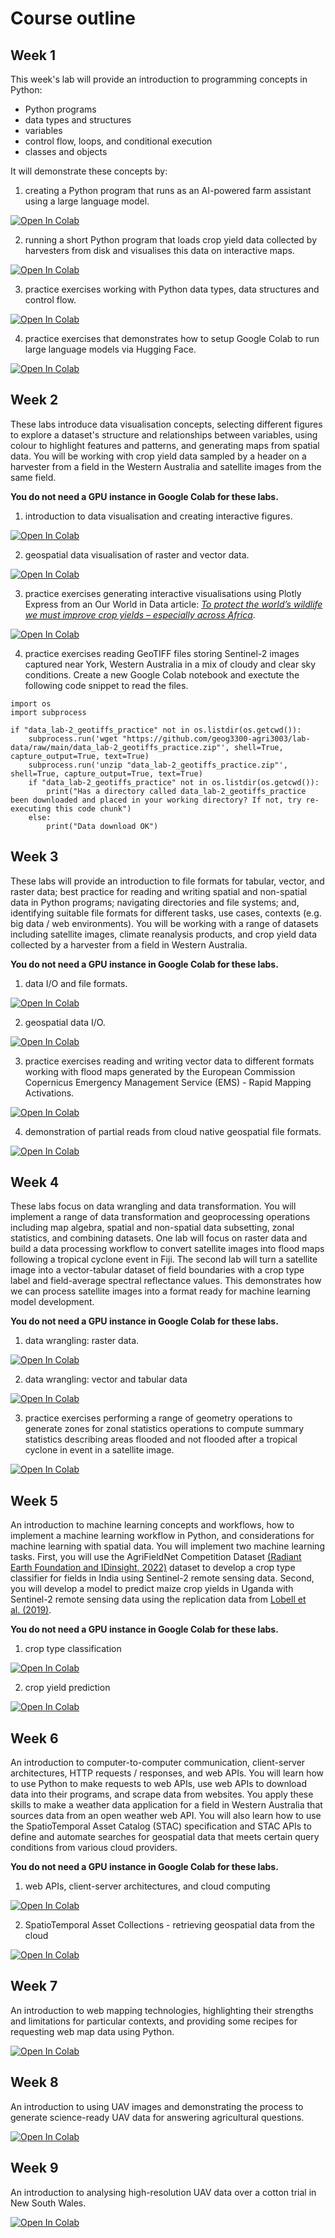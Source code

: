 # Course outline

## Week 1

This week's lab will provide an introduction to programming concepts in Python:

* Python programs
* data types and structures
* variables
* control flow, loops, and conditional execution
* classes and objects

It will demonstrate these concepts by:

1) creating a Python program that runs as an AI-powered farm assistant using a large language model.

<a href="https://colab.research.google.com/github/geog3300-agri3003/coursebook/blob/main/docs/notebooks/week-1_1.ipynb" target="_blank">
  <img src="https://colab.research.google.com/assets/colab-badge.svg" alt="Open In Colab"/>
</a>

2) running a short Python program that loads crop yield data collected by harvesters from disk and visualises this data on interactive maps.

<a href="https://colab.research.google.com/github/geog3300-agri3003/coursebook/blob/main/docs/notebooks/week-1_2.ipynb" target="_blank">
  <img src="https://colab.research.google.com/assets/colab-badge.svg" alt="Open In Colab"/>
</a>

3) practice exercises working with Python data types, data structures and control flow.

<a href="https://colab.research.google.com/github/geog3300-agri3003/coursebook/blob/main/docs/notebooks/week-1_practice.ipynb" target="_blank">
  <img src="https://colab.research.google.com/assets/colab-badge.svg" alt="Open In Colab"/>
</a>

4) practice exercises that demonstrates how to setup Google Colab to run large language models via Hugging Face.

<a href="https://colab.research.google.com/github/geog3300-agri3003/coursebook/blob/main/docs/notebooks/week-1_0_llms.ipynb" target="_blank">
  <img src="https://colab.research.google.com/assets/colab-badge.svg" alt="Open In Colab"/>
</a>

## Week 2

These labs introduce data visualisation concepts, selecting different figures to explore a dataset's structure and relationships between variables, using colour to highlight features and patterns, and generating maps from spatial data. You will be working with crop yield data sampled by a header on a harvester from a field in the Western Australia and satellite images from the same field. 

**You do not need a GPU instance in Google Colab for these labs.**

1) introduction to data visualisation and creating interactive figures.

<a href="https://colab.research.google.com/github/geog3300-agri3003/coursebook/blob/main/docs/notebooks/week-2_1.ipynb" target="_blank">
  <img src="https://colab.research.google.com/assets/colab-badge.svg" alt="Open In Colab"/>
</a>

2) geospatial data visualisation of raster and vector data.

<a href="https://colab.research.google.com/github/geog3300-agri3003/coursebook/blob/main/docs/notebooks/week-2_2.ipynb" target="_blank">
  <img src="https://colab.research.google.com/assets/colab-badge.svg" alt="Open In Colab"/>
</a>

3) practice exercises generating interactive visualisations using Plotly Express from an Our World in Data article: <a href="https://ourworldindata.org/yields-habitat-loss" target="_blank">*To protect the world’s wildlife we must improve crop yields – especially across Africa*</a>. 

<a href="https://colab.research.google.com/github/geog3300-agri3003/coursebook/blob/main/docs/notebooks/week-2_practice.ipynb" target="_blank">
  <img src="https://colab.research.google.com/assets/colab-badge.svg" alt="Open In Colab"/>
</a>

4) practice exercises reading GeoTIFF files storing Sentinel-2 images captured near York, Western Australia in a mix of cloudy and clear sky conditions. Create a new Google Colab notebook and exectute the following code snippet to read the files. 

```{python}
import os
import subprocess

if "data_lab-2_geotiffs_practice" not in os.listdir(os.getcwd()):
    subprocess.run('wget "https://github.com/geog3300-agri3003/lab-data/raw/main/data_lab-2_geotiffs_practice.zip"', shell=True, capture_output=True, text=True)
    subprocess.run('unzip "data_lab-2_geotiffs_practice.zip"', shell=True, capture_output=True, text=True)
    if "data_lab-2_geotiffs_practice" not in os.listdir(os.getcwd()):
        print("Has a directory called data_lab-2_geotiffs_practice been downloaded and placed in your working directory? If not, try re-executing this code chunk")
    else:
        print("Data download OK")
```

## Week 3 

These labs will provide an introduction to file formats for tabular, vector, and raster data; best practice for reading and writing spatial and non-spatial data in Python programs; navigating directories and file systems; and, identifying suitable file formats for different tasks, use cases, contexts (e.g. big data / web environments). You will be working with a range of datasets including satellite images, climate reanalysis products, and crop yield data collected by a harvester from a field in Western Australia.

**You do not need a GPU instance in Google Colab for these labs.**

1) data I/O and file formats.

<a href="https://colab.research.google.com/github/geog3300-agri3003/coursebook/blob/main/docs/notebooks/week-3_1.ipynb" target="_blank">
  <img src="https://colab.research.google.com/assets/colab-badge.svg" alt="Open In Colab"/>
</a>

2) geospatial data I/O.

<a href="https://colab.research.google.com/github/geog3300-agri3003/coursebook/blob/main/docs/notebooks/week-3_2.ipynb" target="_blank">
  <img src="https://colab.research.google.com/assets/colab-badge.svg" alt="Open In Colab"/>
</a>

3) practice exercises reading and writing vector data to different formats working with flood maps generated by the European Commission Copernicus Emergency Management Service (EMS) - Rapid Mapping Activations.

<a href="https://colab.research.google.com/github/geog3300-agri3003/coursebook/blob/main/docs/notebooks/week-3_practice.ipynb" target="_blank">
  <img src="https://colab.research.google.com/assets/colab-badge.svg" alt="Open In Colab"/>
</a>

4) demonstration of partial reads from cloud native geospatial file formats.

<a href="https://colab.research.google.com/github/geog3300-agri3003/coursebook/blob/main/docs/notebooks/week-3_cloud_native_geospatial.ipynb" target="_blank">
  <img src="https://colab.research.google.com/assets/colab-badge.svg" alt="Open In Colab"/>
</a>


## Week 4

These labs focus on data wrangling and data transformation. You will implement a range of data transformation and geoprocessing operations including map algebra, spatial and non-spatial data subsetting, zonal statistics, and combining datasets. One lab will focus on raster data and build a data processing workflow to convert satellite images into flood maps following a tropical cyclone event in Fiji. The second lab will turn a satellite image into a vector-tabular dataset of field boundaries with a crop type label and field-average spectral reflectance values. This demonstrates how we can process satellite images into a format ready for machine learning model development. 

**You do not need a GPU instance in Google Colab for these labs.**

1) data wrangling: raster data.

<a href="https://colab.research.google.com/github/geog3300-agri3003/coursebook/blob/main/docs/notebooks/week-4_1.ipynb" target="_blank">
  <img src="https://colab.research.google.com/assets/colab-badge.svg" alt="Open In Colab"/>
</a>

2) data wrangling: vector and tabular data

<a href="https://colab.research.google.com/github/geog3300-agri3003/coursebook/blob/main/docs/notebooks/week-4_2.ipynb" target="_blank">
  <img src="https://colab.research.google.com/assets/colab-badge.svg" alt="Open In Colab"/>
</a>

3) practice exercises performing a range of geometry operations to generate zones for zonal statistics operations to compute summary statistics describing areas flooded and not flooded after a tropical cyclone in event in a satellite image. 

<a href="https://colab.research.google.com/github/geog3300-agri3003/coursebook/blob/main/docs/notebooks/week-4_practice.ipynb" target="_blank">
  <img src="https://colab.research.google.com/assets/colab-badge.svg" alt="Open In Colab"/>
</a>

## Week 5

An introduction to machine learning concepts and workflows, how to implement a machine learning workflow in Python, and considerations for machine learning with spatial data. You will implement two machine learning tasks. First, you will use the AgriFieldNet Competition Dataset&nbsp;<a target="_blank" href="https://mlhub.earth/data/ref_agrifieldnet_competition_v1" rel="noopener">(Radiant Earth Foundation and IDinsight, 2022)</a>&nbsp;dataset to develop a crop type classifier for fields in India using Sentinel-2 remote sensing data. Second, you will develop a model to predict maize crop yields in Uganda with Sentinel-2 remote sensing data using the replication data from&nbsp;<a target="_blank" href="https://web.stanford.edu/~mburke/papers/lobell_et_al_AJAE_2019.pdf" rel="noopener">Lobell et al.&nbsp;(2019)</a>.

**You do not need a GPU instance in Google Colab for these labs.**

1) crop type classification

<a href="https://colab.research.google.com/github/geog3300-agri3003/coursebook/blob/main/docs/notebooks/week-5_1.ipynb" target="_blank" rel="noopener"><img src="https://colab.research.google.com/assets/colab-badge.svg" alt="Open In Colab" /> </a>

2) crop yield prediction

<a href="https://colab.research.google.com/github/geog3300-agri3003/coursebook/blob/main/docs/notebooks/week-5_2.ipynb" target="_blank" rel="noopener"><img src="https://colab.research.google.com/assets/colab-badge.svg" alt="Open In Colab" /> </a>

## Week 6

An introduction to computer-to-computer communication, client-server architectures, HTTP requests / responses, and web APIs. You will learn how to use Python to make requests to web APIs, use web APIs to download data into their programs, and scrape data from websites. You apply these skills to make a weather data application for a field in Western Australia that sources data from an open weather web API. You will also learn how to use the SpatioTemporal Asset Catalog (STAC) specification and STAC APIs to define and automate searches for geospatial data that meets certain query conditions from various cloud providers.

**You do not need a GPU instance in Google Colab for these labs.**

1) web APIs, client-server architectures, and cloud computing

<a href="https://colab.research.google.com/github/geog3300-agri3003/coursebook/blob/main/docs/notebooks/week-6_1.ipynb" target="_blank" rel="noopener"> <img src="https://colab.research.google.com/assets/colab-badge.svg" alt="Open In Colab" /> </a>

2) SpatioTemporal Asset Collections - retrieving geospatial data from the cloud

<a href="https://colab.research.google.com/github/geog3300-agri3003/coursebook/blob/main/docs/notebooks/week-6_2.ipynb" target="_blank" rel="noopener"> <img src="https://colab.research.google.com/assets/colab-badge.svg" alt="Open In Colab" /> </a>

## Week 7

An introduction to web mapping technologies, highlighting their strengths and limitations for particular contexts, and providing some recipes for requesting web map data using Python.

<a href="https://colab.research.google.com/github/geog3300-agri3003/coursebook/blob/main/docs/notebooks/week-7_1.ipynb" target="_blank">
  <img src="https://colab.research.google.com/assets/colab-badge.svg" alt="Open In Colab"/>
</a>

## Week 8

An introduction to using UAV images and demonstrating the process to generate science-ready UAV data for answering agricultural questions.

<a href="https://colab.research.google.com/github/geog3300-agri3003/coursebook/blob/main/docs/notebooks/week-8_1.ipynb" target="_blank">
  <img src="https://colab.research.google.com/assets/colab-badge.svg" alt="Open In Colab"/>
</a>

## Week 9

An introduction to analysing high-resolution UAV data over a cotton trial in New South Wales.

<a href="https://colab.research.google.com/github/geog3300-agri3003/coursebook/blob/main/docs/notebooks/week-9.ipynb" target="_blank">
  <img src="https://colab.research.google.com/assets/colab-badge.svg" alt="Open In Colab"/>
</a>